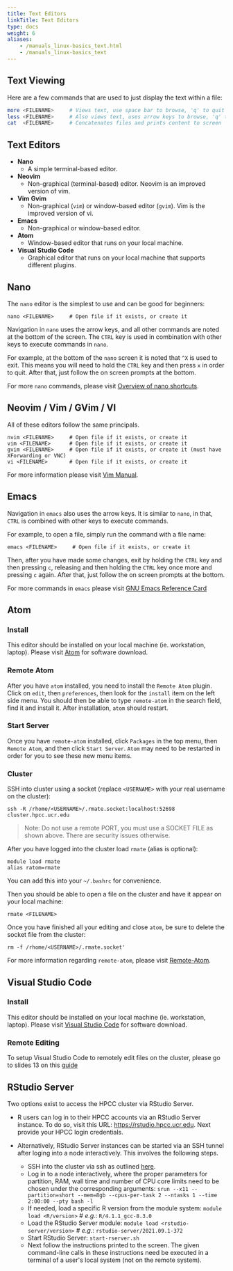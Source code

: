 ```yaml
---
title: Text Editors
linkTitle: Text Editors
type: docs
weight: 6
aliases:
    - /manuals_linux-basics_text.html
    - /manuals_linux-basics_text
---
```


## Text Viewing

Here are a few commands that are used to just display the text within a file:

```bash
more <FILENAME>     # Views text, use space bar to browse, 'q' to quit
less <FILENAME>     # Also views text, uses arrow keys to browse, 'q' to quit
cat  <FILENAME>     # Concatenates files and prints content to screen
```

## Text Editors

* **Nano**
  * A simple terminal-based editor.
* **Neovim**
  * Non-graphical (terminal-based) editor. Neovim is an improved version of vim.
* **Vim** **Gvim**
  * Non-graphical (`vim`) or window-based editor (`gvim`). Vim is the improved version of vi.
* **Emacs**
  * Non-graphical or window-based editor.
* **Atom**
    * Window-based editor that runs on your local machine.
* **Visual Studio Code**
    * Graphical editor that runs on your local machine that supports different plugins.

## Nano

The `nano` editor is the simplest to use and can be good for beginners:

```
nano <FILENAME>     # Open file if it exists, or create it
```

Navigation in `nano` uses the arrow keys, and all other commands are noted at the bottom of the screen.
The `CTRL` key is used in combination with other keys to execute commands in `nano`.

For example, at the bottom of the `nano` screen it is noted that `^X` is used to exit.
This means you will need to hold the `CTRL` key and then press `x` in order to quit.
After that, just follow the on screen prompts at the bottom.

For more `nano` commands, please visit [Overview of nano shortcuts](https://www.nano-editor.org/dist/latest/cheatsheet.html).

## Neovim / Vim / GVim / VI

All of these editors follow the same principals.

```
nvim <FILENAME>     # Open file if it exists, or create it
vim <FILENAME>      # Open file if it exists, or create it
gvim <FILENAME>     # Open file if it exists, or create it (must have XForwarding or VNC)
vi <FILENAME>       # Open file if it exists, or create it
```

For more information please visit [Vim Manual](/manuals/linux_basics/vim/).

## Emacs

Navigation in `emacs` also uses the arrow keys. It is similar to `nano`, in that, `CTRL` is combined with other keys to execute commands.

For example, to open a file, simply run the command with a file name:

```
emacs <FILENAME>     # Open file if it exists, or create it
```

Then, after you have made some changes, exit by holding the `CTRL` key and then pressing `c`, releasing and then holding the `CTRL` key once more and pressing `c` again.
After that, just follow the on screen prompts at the bottom.

For more commands in `emacs` please visit [GNU Emacs Reference Card](https://www.gnu.org/software/emacs/refcards/pdf/refcard.pdf)

## Atom

### Install
This editor should be installed on your local machine (ie. workstation, laptop).
Please visit [Atom](https://atom.io/) for software download.

### Remote Atom

After you have `atom` installed, you need to install the `Remote Atom` plugin.
Click on `edit`, then `preferences`, then look for the `install` item on the left side menu.
You should then be able to type `remote-atom` in the search field, find it and install it.
After installation, `atom` should restart.

### Start Server

Once you have `remote-atom` installed, click `Packages` in the top menu, then `Remote Atom`, and then click `Start Server`.
`Atom` may need to be restarted in order for you to see these new menu items.

### Cluster

SSH into cluster using a socket (replace `<USERNAME>` with your real username on the cluster):

```
ssh -R /rhome/<USERNAME>/.rmate.socket:localhost:52698 cluster.hpcc.ucr.edu
```

> Note: Do not use a remote PORT, you must use a SOCKET FILE as shown above. There are security issues otherwise.

After you have logged into the cluster load `rmate` (alias is optional):

```
module load rmate
alias ratom=rmate
```

You can add this into your `~/.bashrc` for convenience.

Then you should be able to open a file on the cluster and have it appear on your local machine:

```
rmate <FILENAME>
```

Once you have finished all your editing and close `atom`, be sure to delete the socket file from the cluster:
```
rm -f /rhome/<USERNAME>/.rmate.socket'
```

For more information regarding `remote-atom`, please visit [Remote-Atom](https://atom.io/packages/remote-atom).

## Visual Studio Code

### Install
This editor should be installed on your local machine (ie. workstation, laptop).
Please visit [Visual Studio Code](https://code.visualstudio.com/download) for software download.

### Remote Editing
To setup Visual Studio Code to remotely edit files on the cluster, please go to slides 13 on this [guide](https://docs.google.com/presentation/d/1pEXb4H47atpWruV0qxoYcZxtLc3dPk9ehIXNkf8Zv1g/edit?usp=sharing)

## RStudio Server
Two options exist to access the HPCC cluster via RStudio Server.

* R users can log in to their HPCC accounts via an RStudio Server instance. To do so, visit this URL: https://rstudio.hpcc.ucr.edu. Next provide your HPCC login credentials.
* Alternatively, RStudio Server instances can be started via an SSH tunnel after loging into a node interactively. This involves the following steps.
    
  * SSH into the cluster via ssh as outlined [here](https://hpcc.ucr.edu/manuals/linux_basics/intro/).
  * Log in to a node interactively, where the proper parameters for partition, RAM, wall time and number of CPU core limits need to be chosen under the corresponding arguments: `srun --x11 --partition=short --mem=8gb --cpus-per-task 2 --ntasks 1 --time 2:00:00 --pty bash -l`
  * If needed, load a specific R version from the module system: `module load <R/version>` # _e.g._: `R/4.1.1_gcc-8.3.0`
  * Load the RStudio Server module: `module load <rstudio-server/version>` # _e.g._: `rstudio-server/2021.09.1-372`
  * Start RStudio Server: `start-rserver.sh`
  * Next follow the instructions printed to the screen. The given command-line calls in these instructions need be executed in a terminal of a user's local system (not on the remote system).



